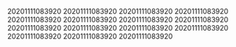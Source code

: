 20201111083920
20201111083920
20201111083920
20201111083920
20201111083920
20201111083920
20201111083920
20201111083920
20201111083920
20201111083920
20201111083920
20201111083920
20201111083920
20201111083920
20201111083920
